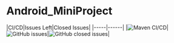 # Android_MiniProject

|CI/CD|Issues Left|Closed Issues|
|-----|------|
|![Maven CI/CD](https://github.com/99002527/Android_MiniProject/workflows/Maven%20CI/CD/badge.svg)|![GitHub issues](https://img.shields.io/github/issues/99002527/Android_MiniProject)|![GitHub closed issues](https://img.shields.io/github/issues-closed-raw/99002527/Android_MiniProject)|

